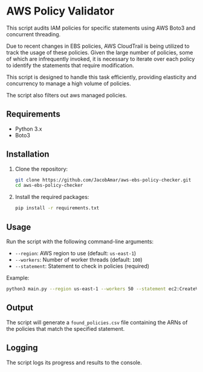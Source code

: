# AWS Policy Validator

This script audits IAM policies for specific statements using AWS Boto3 and concurrent threading.

Due to recent changes in EBS policies, AWS CloudTrail is being utilized to track the usage of these policies. Given the large number of policies, some of which are infrequently invoked, it is necessary to iterate over each policy to identify the statements that require modification.

This script is designed to handle this task efficiently, providing elasticity and concurrency to manage a high volume of policies.

The script also filters out aws managed policies.
## Requirements

- Python 3.x
- Boto3

## Installation

1. Clone the repository:
    ```sh
    git clone https://github.com/JacobAmar/aws-ebs-policy-checker.git
    cd aws-ebs-policy-checker
    ```

2. Install the required packages:
    ```sh
    pip install -r requirements.txt
    ```

## Usage

Run the script with the following command-line arguments:

- `--region`: AWS region to use (default: `us-east-1`)
- `--workers`: Number of worker threads (default: `100`)
- `--statement`: Statement to check in policies (required)

Example:
```sh
python3 main.py --region us-east-1 --workers 50 --statement ec2:CreateVolume
```

## Output

The script will generate a `found_policies.csv` file containing the ARNs of the policies that match the specified statement.

## Logging

The script logs its progress and results to the console.
